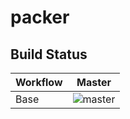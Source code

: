 # packer

## Build Status

| Workflow  | Master |
| --------- | -------|
| Base      | ![master](https://github.com/tgardiner/packer/actions/workflows/base.yml/badge.svg?branch=master) |
